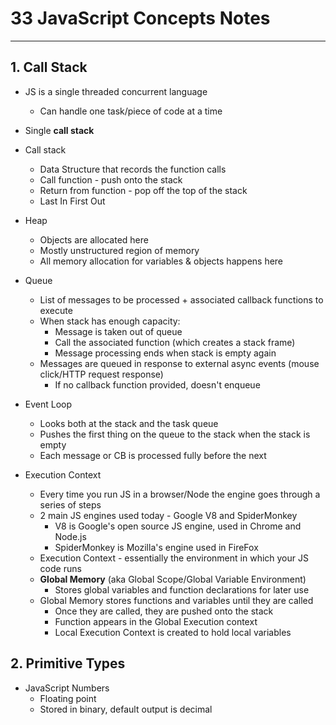 # 33 JavaScript Concepts Notes
----------------------------

## 1. Call Stack

- JS is a single threaded concurrent language
    - Can handle one task/piece of code at a time
- Single **call stack**

- Call stack
    - Data Structure that records the function calls
    - Call function - push onto the stack
    - Return from function - pop off the top of the stack
    - Last In First Out

- Heap
    - Objects are allocated here
    - Mostly unstructured region of memory
    - All memory allocation for variables & objects happens here

- Queue
    - List of messages to be processed + associated callback functions to execute
    - When stack has enough capacity:
        - Message is taken out of queue
        - Call the associated function (which creates a stack frame)
        - Message processing ends when stack is empty again
    - Messages are queued in response to external async events (mouse click/HTTP request response)
        - If no callback function provided, doesn't enqueue

- Event Loop
    - Looks both at the stack and the task queue
    - Pushes the first thing on the queue to the stack when the stack is empty
    - Each message or CB is processed fully before the next

- Execution Context
    - Every time you run JS in a browser/Node the engine goes through a series of steps
    - 2 main JS engines used today - Google V8 and SpiderMonkey
        - V8 is Google's open source JS engine, used in Chrome and Node.js
        - SpiderMonkey is Mozilla's engine used in FireFox
    - Execution Context - essentially the environment in which your JS code runs
    - **Global Memory** (aka Global Scope/Global Variable Environment)
        - Stores global variables and function declarations for later use
    - Global Memory stores functions and variables until they are called
        - Once they are called, they are pushed onto the stack
        - Function appears in the Global Execution context
        - Local Execution Context is created to hold local variables


## 2. Primitive Types

- JavaScript Numbers
    - Floating point
    - Stored in binary, default output is decimal
    